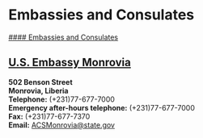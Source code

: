 # Embassies and Consulates

[#### Embassies and Consulates](javascript:void(0); "Embassies and Consulates")

## [U.S. Embassy Monrovia](https://lr.usembassy.gov)

**502 Benson Street  
Monrovia, Liberia  
Telephone:** (+231)77-677-7000  
**Emergency after-hours telephone:** (+231)77-677-7000  
**Fax:** (+231)77-677-7370  
**Email:** [ACSMonrovia@state.gov](mailto:ACSMonrovia@state.gov)